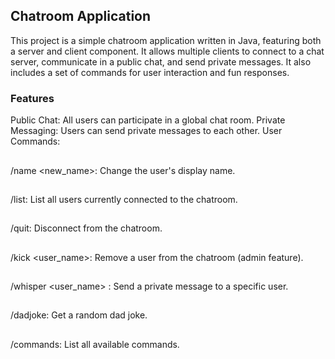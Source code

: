 ## Chatroom Application
This project is a simple chatroom application written in Java, featuring both a server and client component. It allows multiple clients to connect to a chat server, communicate in a public chat, and send private messages. It also includes a set of commands for user interaction and fun responses.

### Features
Public Chat: All users can participate in a global chat room.
Private Messaging: Users can send private messages to each other.
User Commands:
##
/name <new_name>: Change the user's display name.
##
/list: List all users currently connected to the chatroom.
##
/quit: Disconnect from the chatroom.
##
/kick <user_name>: Remove a user from the chatroom (admin feature).
##
/whisper <user_name> <message>: Send a private message to a specific user.
##
/dadjoke: Get a random dad joke.
##
/commands: List all available commands.
##
